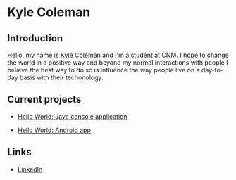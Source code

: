 # Kyle Coleman

## Introduction

Hello, my name is Kyle Coleman and I'm a student at CNM. I hope to change the world in a positive way and beyond my normal interactions with people I believe the best way to do so is influence the way people live on a day-to-day basis with their techonology.

## Current projects

* [Hello World: Java console application](git@github.com:kcoleman5515/hello-world-java.git)

* [Hello World: Android app](git@github.com:kcoleman5515/hello-world-android.git)

## Links

* [LinkedIn](https://www.linkedin.com/in/kyle-coleman-996285154/)